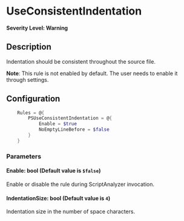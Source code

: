 ﻿# UseConsistentIndentation
**Severity Level: Warning**

## Description
Indentation should be consistent throughout the source file.

**Note**: This rule is not enabled by default. The user needs to enable it through settings.

## Configuration
```powershell
    Rules = @{
        PSUseConsistentIndentation = @{
            Enable = $true
            NoEmptyLineBefore = $false
        }
    }
```

### Parameters

#### Enable: bool (Default value is `$false`)
Enable or disable the rule during ScriptAnalyzer invocation.

#### IndentationSize: bool (Default value is `4`)
Indentation size in the number of space characters.
